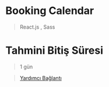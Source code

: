 # Booking Calendar 
> React.js  , Sass

# Tahmini Bitiş Süresi
> 1 gün

> [Yardımcı Bağlantı](https://github.com/bdbose/react-dater?ref=reactjsexample.com)
